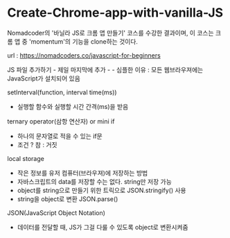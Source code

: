 # Create-Chrome-app-with-vanilla-JS

Nomadcoder의 '바닐라 JS로 크롬 앱 만들기' 코스를 수강한 결과이며,
이 코스는 크롬 앱 중 'momentum'의 기능을 clone하는 것이다.

url : https://nomadcoders.co/javascript-for-beginners


JS 파일 추가하기
    - 제일 마지막에 추가
    - <script src="자바스크립트 파일"></script>
    - 심플한 이유 : 모든 웹브라우져에는 JavaScript가 설치되어 있음



setInterval(function, interval time(ms))
 - 실행할 함수와 실행할 시간 간격(ms)을 받음




ternary operator(삼항 연산자) or mini if
 - 하나의 문자열로 적을 수 있는 if문
 - 조건 ? 참 : 거짓




local storage
 - 작은 정보를 유저 컴퓨터(브라우져)에 저장하는 방법
 - 자바스크립트의 data를 저장할 수는 없다. string만 저장 가능
 - object를 string으로 만들기 위한 트릭으로 JSON.stringify() 사용
 - string을 object로 변환 JSON.parse()



JSON(JavaScript Object Notation)
 - 데이터를 전달할 때, JS가 그걸 다룰 수 있도록 object로 변환시켜줌